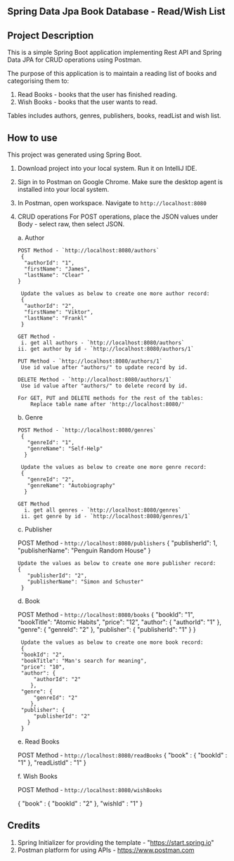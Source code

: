 ## Spring Data Jpa Book Database - Read/Wish List

## Project Description 
This is a simple Spring Boot application implementing Rest API and Spring Data JPA for CRUD operations using Postman.

The purpose of this application is to maintain a reading list of books and categorising them to:
1. Read Books - books that the user has finished reading.
2. Wish Books - books that the user wants to read.

Tables includes authors, genres, publishers, books, readList and wish list.

## How to use 
This project was generated using Spring Boot.

1. Download project into your local system. Run it on IntelliJ IDE.

2. Sign in to Postman on Google Chrome. Make sure the desktop agent is installed into your local system.

3. In Postman, open workspace. Navigate to `http://localhost:8080`
   

4. CRUD operations
   For POST operations, place the JSON values under Body - select raw, then select JSON.
  
   a. Author  
      
      
       POST Method - `http://localhost:8080/authors`
        {
         "authorId": "1",
         "firstName": "James",
         "lastName": "Clear"
       }
      
        Update the values as below to create one more author record:
        {
         "authorId": "2",
         "firstName": "Viktor",
         "lastName": "Frankl"
        }
      
       GET Method -
        i. get all authors - `http://localhost:8080/authors`
       ii. get author by id - `http://localhost:8080/authors/1`
       
       PUT Method - `http://localhost:8080/authors/1`
        Use id value after "authors/" to update record by id.
       
       DELETE Method - `http://localhost:8080/authors/1`
        Use id value after "authors/" to delete record by id.
        
       For GET, PUT and DELETE methods for the rest of the tables:
           Replace table name after 'http://localhost:8080/'
    
   b. Genre  
    
       POST Method - `http://localhost:8080/genres`
        {
          "genreId": "1",
          "genreName": "Self-Help"
         }
        
        Update the values as below to create one more genre record:
        {
          "genreId": "2",
          "genreName": "Autobiography"
         }
        
       GET Method 
         i. get all genres - `http://localhost:8080/genres`
        ii. get genre by id - `http://localhost:8080/genres/1`
        
   c. Publisher
    
      POST Method - `http://localhost:8080/publishers`
        {
          "publisherId": 1,
          "publisherName": "Penguin Random House"
        }
        
       Update the values as below to create one more publisher record:
       {
          "publisherId": "2",
          "publisherName": "Simon and Schuster"
        }
        
   d. Book 
   
      POST Method - `http://localhost:8080/books`
       {
        "bookId": "1",
        "bookTitle": "Atomic Habits",
        "price": "12",
        "author": {
            "authorId": "1"
           },
        "genre": {
            "genreId": "2"
           },
        "publisher": {
            "publisherId": "1"
          }
        }
        
        Update the values as below to create one more book record:
        {
        "bookId": "2",
        "bookTitle": "Man's search for meaning",
        "price": "10",
        "author": {
            "authorId": "2"
           },
        "genre": {
            "genreId": "2"
           },
        "publisher": {
            "publisherId": "2"
          }
        }
        

   e. Read Books
       
      POST Method - `http://localhost:8080/readBooks`
      {
        "book" : {
             "bookId" : "1"
             },
        "readListId" : "1"
      }
      
      
   f. Wish Books
       
      POST Method - `http://localhost:8080/wishBooks`
       
      {
        "book" : {
             "bookId" : "2"
             },
        "wishId" : "1"
      }
      
    

## Credits

1. Spring Initializer for providing the template  - "https://start.spring.io"
2. Postman platform for using APIs - https://www.postman.com

